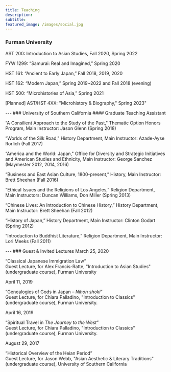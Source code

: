 ```yaml
---
title: Teaching
description:
subtitle:
featured_image: /images/social.jpg
---
```

### Furman University
<p>AST 200: Introduction to Asian Studies, Fall 2020, Spring 2022</p>
<p>FYW 1299: “Samurai: Real and Imagined,” Spring 2020</p>
<p>HST 161: “Ancient to Early Japan,” Fall 2018, 2019, 2020</p>
<p>HST 162: “Modern Japan,” Spring 2019~2022 and Fall 2018 (evening)</p>
<p>HST 500: “Microhistories of Asia,” Spring 2021</p>
<p>[Planned] AST/HST 4XX: "Microhistory & Biography," Spring 2023"</p>
---
### University of Southern California
#### Graduate Teaching Assistant
<p>“A Consilient Approach to the Study of the Past," Thematic Option Honors Program, Main Instructor: Jason Glenn (Spring 2018)</p>
<p>“Worlds of the Silk Road," History Department, Main Instructor: Azade-Ayse Rorlich (Fall 2017)</p>
<p>“America and the World: Japan," Office for Diversity and Strategic Initiatives and American Studies and Ethnicity, Main Instructor: George Sanchez (Maymester 2012, 2014, 2016)</p>
<p>“Business and East Asian Culture, 1800-present,” History, Main Instructor: Brett Sheehan (Fall 2016)</p>
<p>“Ethical Issues and the Religions of Los Angeles,” Religion Department, Main Instructors: Duncan Williams, Don Miller (Spring 2013)</p>
<p>“Chinese Lives: An Introduction to Chinese History,” History Department, Main Instructor: Brett Sheehan (Fall 2012)</p>
<p>“History of Japan,” History Department, Main Instructor: Clinton Godart (Spring 2012)</p>
<p>“Introduction to Buddhist Literature,” Religion Department, Main Instructor: Lori Meeks (Fall 2011)</p>
---
### Guest & Invited Lectures
March 25, 2020
<p>“Classical Japanese Immigration Law” <br />Guest Lecture, for Alex Francis-Ratte, "Introduction to Asian Studies" (undergraduate course), Furman University</p>
April 11, 2019
<p>“Genealogies of Gods in Japan – <em>Nihon shoki</em>” <br />Guest Lecture, for Chiara Palladino, "Introduction to Classics" (undergraduate course), Furman University.</p>
April 16, 2019
<p>“Spiritual Travel in <em>The Journey to the West</em>”  <br />Guest Lecture, for Chiara Palladino, "Introduction to Classics" (undergraduate course), Furman University.</p>
August 29, 2017
<p>“Historical Overview of the Heian Period” <br />Guest Lecture, for Jason Webb, "Asian Aesthetic & Literary Traditions" (undergraduate course), University of Southern California</p>
